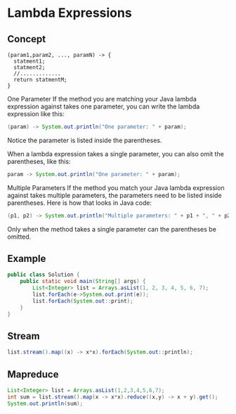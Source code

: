 # Lambda Expressions

## Concept

```
(param1,param2, ..., paramN) -> {
  statment1;
  statment2;
  //.............
  return statmentM;
}
```


One Parameter
If the method you are matching your Java lambda expression against takes one parameter, you can write the lambda expression like this:

```java
(param) -> System.out.println("One parameter: " + param);
```

Notice the parameter is listed inside the parentheses.

When a lambda expression takes a single parameter, you can also omit the parentheses, like this:

```java
param -> System.out.println("One parameter: " + param);
```
Multiple Parameters
If the method you match your Java lambda expression against takes multiple parameters, the parameters need to be listed inside parentheses. Here is how that looks in Java code:

```java
(p1, p2) -> System.out.println("Multiple parameters: " + p1 + ", " + p2);
```

Only when the method takes a single parameter can the parentheses be omitted.

## Example

```java
public class Solution {
    public static void main(String[] args) {
        List<Integer> list = Arrays.asList(1, 2, 3, 4, 5, 6, 7);
        list.forEach(e->System.out.print(e));
        list.forEach(System.out::print);
    }
}
```
## Stream

```java
list.stream().map((x) -> x*x).forEach(System.out::println);
```

## Mapreduce

```java
List<Integer> list = Arrays.asList(1,2,3,4,5,6,7);
int sum = list.stream().map(x -> x*x).reduce((x,y) -> x + y).get();
System.out.println(sum);
```

